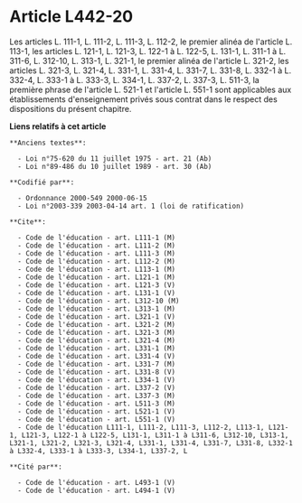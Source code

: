 # Article L442-20

Les articles L. 111-1, L. 111-2, L. 111-3, L. 112-2, le premier alinéa de l'article L. 113-1, les articles L. 121-1, L.
121-3, L. 122-1 à L. 122-5, L. 131-1, L. 311-1 à L. 311-6, L. 312-10, L. 313-1, L. 321-1, le premier alinéa de l'article L.
321-2, les articles L. 321-3, L. 321-4, L. 331-1, L. 331-4, L. 331-7, L. 331-8, L. 332-1 à L. 332-4, L. 333-1 à L. 333-3, L.
334-1, L. 337-2, L. 337-3, L. 511-3, la première phrase de l'article L. 521-1 et l'article L. 551-1 sont applicables aux
établissements d'enseignement privés sous contrat dans le respect des dispositions du présent chapitre.

**Liens relatifs à cet article**

	**Anciens textes**:

	  - Loi n°75-620 du 11 juillet 1975 - art. 21 (Ab)
	  - Loi n°89-486 du 10 juillet 1989 - art. 30 (Ab)

	**Codifié par**:

	  - Ordonnance 2000-549 2000-06-15
	  - Loi n°2003-339 2003-04-14 art. 1 (loi de ratification)

	**Cite**:

	  - Code de l'éducation - art. L111-1 (M)
	  - Code de l'éducation - art. L111-2 (M)
	  - Code de l'éducation - art. L111-3 (M)
	  - Code de l'éducation - art. L112-2 (M)
	  - Code de l'éducation - art. L113-1 (M)
	  - Code de l'éducation - art. L121-1 (M)
	  - Code de l'éducation - art. L121-3 (V)
	  - Code de l'éducation - art. L131-1 (V)
	  - Code de l'éducation - art. L312-10 (M)
	  - Code de l'éducation - art. L313-1 (M)
	  - Code de l'éducation - art. L321-1 (V)
	  - Code de l'éducation - art. L321-2 (M)
	  - Code de l'éducation - art. L321-3 (M)
	  - Code de l'éducation - art. L321-4 (M)
	  - Code de l'éducation - art. L331-1 (M)
	  - Code de l'éducation - art. L331-4 (V)
	  - Code de l'éducation - art. L331-7 (M)
	  - Code de l'éducation - art. L331-8 (V)
	  - Code de l'éducation - art. L334-1 (V)
	  - Code de l'éducation - art. L337-2 (V)
	  - Code de l'éducation - art. L337-3 (M)
	  - Code de l'éducation - art. L511-3 (M)
	  - Code de l'éducation - art. L521-1 (V)
	  - Code de l'éducation - art. L551-1 (V)
	  - Code de l'éducation L111-1, L111-2, L111-3, L112-2, L113-1, L121-1, L121-3, L122-1 à L122-5, L131-1, L311-1 à L311-6, L312-10, L313-1, L321-1, L321-2, L321-3, L321-4, L331-1, L331-4, L331-7, L331-8, L332-1 à L332-4, L333-1 à L333-3, L334-1, L337-2, L

	**Cité par**:

	  - Code de l'éducation - art. L493-1 (V)
	  - Code de l'éducation - art. L494-1 (V)
